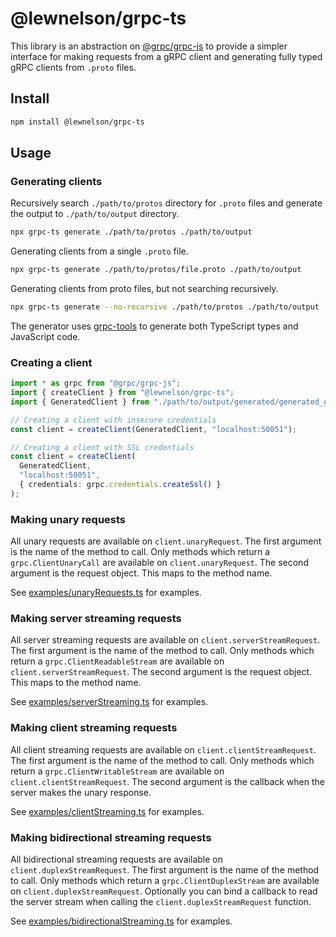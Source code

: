 # @lewnelson/grpc-ts

This library is an abstraction on [@grpc/grpc-js](https://github.com/grpc/grpc-node/tree/master) to provide a simpler interface for making requests from a gRPC client and generating fully typed gRPC clients from `.proto` files.

## Install

```bash
npm install @lewnelson/grpc-ts
```

## Usage

### Generating clients

Recursively search `./path/to/protos` directory for `.proto` files and generate the output to `./path/to/output` directory.

```bash
npx grpc-ts generate ./path/to/protos ./path/to/output
```

Generating clients from a single `.proto` file.

```bash
npx grpc-ts generate ./path/to/protos/file.proto ./path/to/output
```

Generating clients from proto files, but not searching recursively.

```bash
npx grpc-ts generate --no-recursive ./path/to/protos ./path/to/output
```

The generator uses [grpc-tools](https://github.com/grpc/grpc-node/tree/master/packages/grpc-tools) to generate both TypeScript types and JavaScript code.

### Creating a client

```typescript
import * as grpc from "@grpc/grpc-js";
import { createClient } from "@lewnelson/grpc-ts";
import { GeneratedClient } from "./path/to/output/generated/generated_grpc_pb";

// Creating a client with insecure credentials
const client = createClient(GeneratedClient, "localhost:50051");

// Creating a client with SSL credentials
const client = createClient(
  GeneratedClient,
  "localhost:50051",
  { credentials: grpc.credentials.createSsl() }
);

```

### Making unary requests

All unary requests are available on `client.unaryRequest`. The first argument is the name of the method to call. Only methods which return a `grpc.ClientUnaryCall` are available on `client.unaryRequest`. The second argument is the request object. This maps to the method name.

See [examples/unaryRequests.ts](./examples/unaryRequests.ts) for examples.

### Making server streaming requests

All server streaming requests are available on `client.serverStreamRequest`. The first argument is the name of the method to call. Only methods which return a `grpc.ClientReadableStream` are available on `client.serverStreamRequest`. The second argument is the request object. This maps to the method name.

See [examples/serverStreaming.ts](./examples/serverStreaming.ts) for examples.

### Making client streaming requests

All client streaming requests are available on `client.clientStreamRequest`. The first argument is the name of the method to call. Only methods which return a `grpc.ClientWritableStream` are available on `client.clientStreamRequest`. The second argument is the callback when the server makes the unary response.

See [examples/clientStreaming.ts](./examples/clientStreaming.ts) for examples.

### Making bidirectional streaming requests

All bidirectional streaming requests are available on `client.duplexStreamRequest`. The first argument is the name of the method to call. Only methods which return a `grpc.ClientDuplexStream` are available on `client.duplexStreamRequest`. Optionally you can bind a callback to read the server stream when calling the `client.duplexStreamRequest` function.

See [examples/bidirectionalStreaming.ts](./examples/bidirectionalStreaming.ts) for examples.
